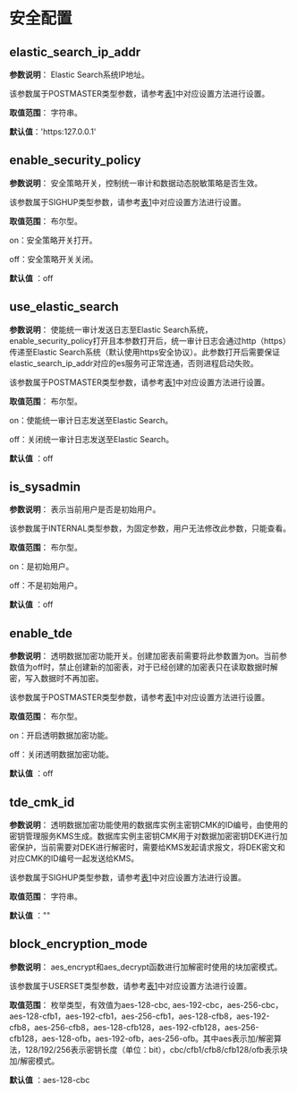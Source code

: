 # 安全配置

## elastic\_search\_ip\_addr<a name="section12443144020298"></a>

**参数说明**： Elastic Search系统IP地址。

该参数属于POSTMASTER类型参数，请参考[表1](重设参数.md#zh-cn_topic_0283137176_zh-cn_topic_0237121562_zh-cn_topic_0059777490_t91a6f212010f4503b24d7943aed6d846)中对应设置方法进行设置。

**取值范围**： 字符串。

**默认值**：'https:127.0.0.1'

## enable\_security\_policy<a name="section18307271684"></a>

**参数说明**： 安全策略开关，控制统一审计和数据动态脱敏策略是否生效。

该参数属于SIGHUP类型参数，请参考[表1](重设参数.md#zh-cn_topic_0283137176_zh-cn_topic_0237121562_zh-cn_topic_0059777490_t91a6f212010f4503b24d7943aed6d846)中对应设置方法进行设置。

**取值范围**： 布尔型。

on：安全策略开关打开。

off：安全策略开关关闭。

**默认值** ：off

## use\_elastic\_search<a name="section1383330112618"></a>

**参数说明**： 使能统一审计发送日志至Elastic Search系统，enable\_security\_policy打开且本参数打开后，统一审计日志会通过http（https）传递至Elastic Search系统（默认使用https安全协议）。此参数打开后需要保证elastic\_search\_ip\_addr对应的es服务可正常连通，否则进程启动失败。

该参数属于POSTMASTER类型参数，请参考[表1](重设参数.md#zh-cn_topic_0283137176_zh-cn_topic_0237121562_zh-cn_topic_0059777490_t91a6f212010f4503b24d7943aed6d846)中对应设置方法进行设置。

**取值范围**： 布尔型。

on：使能统一审计日志发送至Elastic Search。

off：关闭统一审计日志发送至Elastic Search。

**默认值** ：off

## is\_sysadmin<a name="section872555562017"></a>

**参数说明**： 表示当前用户是否是初始用户。

该参数属于INTERNAL类型参数，为固定参数，用户无法修改此参数，只能查看。

**取值范围**： 布尔型。

on：是初始用户。

off：不是初始用户。

**默认值** ：off

## enable\_tde<a name="section17961238192110"></a>

**参数说明**： 透明数据加密功能开关。创建加密表前需要将此参数置为on。当前参数值为off时，禁止创建新的加密表，对于已经创建的加密表只在读取数据时解密，写入数据时不再加密。

该参数属于POSTMASTER类型参数，请参考[表1](重设参数.md#zh-cn_topic_0283137176_zh-cn_topic_0237121562_zh-cn_topic_0059777490_t91a6f212010f4503b24d7943aed6d846)中对应设置方法进行设置。

**取值范围**： 布尔型。

on：开启透明数据加密功能。

off：关闭透明数据加密功能。

**默认值** ：off

## tde\_cmk\_id<a name="section4132027193410"></a>

**参数说明**： 透明数据加密功能使用的数据库实例主密钥CMK的ID编号，由使用的密钥管理服务KMS生成。数据库实例主密钥CMK用于对数据加密密钥DEK进行加密保护，当前需要对DEK进行解密时，需要给KMS发起请求报文，将DEK密文和对应CMK的ID编号一起发送给KMS。

该参数属于SIGHUP类型参数，请参考[表1](重设参数.md#zh-cn_topic_0283137176_zh-cn_topic_0237121562_zh-cn_topic_0059777490_t91a6f212010f4503b24d7943aed6d846)中对应设置方法进行设置。

**取值范围**： 字符串。

**默认值** ：""

## block\_encryption\_mode<a name="section18204135204"></a>

**参数说明**： aes\_encrypt和aes\_decrypt函数进行加解密时使用的块加密模式。

该参数属于USERSET类型参数，请参考[表1](重设参数.md#zh-cn_topic_0283137176_zh-cn_topic_0237121562_zh-cn_topic_0059777490_t91a6f212010f4503b24d7943aed6d846)中对应设置方法进行设置。

**取值范围**： 枚举类型，有效值为aes-128-cbc, aes-192-cbc，aes-256-cbc，aes-128-cfb1，aes-192-cfb1，aes-256-cfb1，aes-128-cfb8，aes-192-cfb8，aes-256-cfb8，aes-128-cfb128，aes-192-cfb128，aes-256-cfb128，aes-128-ofb，aes-192-ofb，aes-256-ofb。其中aes表示加/解密算法，128/192/256表示密钥长度（单位：bit），cbc/cfb1/cfb8/cfb128/ofb表示块加/解密模式。

**默认值** ：aes-128-cbc